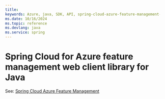 ```yaml
---
title: 
keywords: Azure, java, SDK, API, spring-cloud-azure-feature-management-web, spring
ms.date: 10/16/2024
ms.topic: reference
ms.devlang: java
ms.service: spring
---
```

# Spring Cloud for Azure feature management web client library for Java

See: [Spring Cloud Azure Feature Management](https://github.com/Azure/azure-sdk-for-java/tree/main/sdk/spring/spring-cloud-azure-feature-management)

